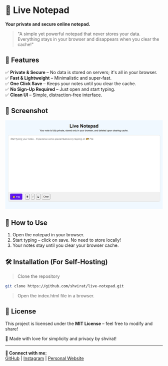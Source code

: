 # 📝 Live Notepad

**Your private and secure online notepad.**

> "A simple yet powerful notepad that never stores your data. Everything stays in your browser and disappears when you clear the cache!"

## 🚀 Features

✅ **Private & Secure** – No data is stored on servers; it's all in your browser.  
✅ **Fast & Lightweight** – Minimalistic and super-fast.  
✅ **One Click Save** – Keeps your notes until you clear the cache.  
✅ **No Sign-Up Required** – Just open and start typing.  
✅ **Clean UI** – Simple, distraction-free interface.  

## 🎨 Screenshot
![Live Notepad Preview](https://raw.githubusercontent.com/shvirat/live-notepad/refs/heads/main/images/Screenshot.png)

## 🔧 How to Use
1. Open the notepad in your browser.
2. Start typing – click on save. No need to store locally!
3. Your notes stay until you clear your browser cache.

## 🛠️ Installation (For Self-Hosting)
> Clone the repository
```bash
git clone https://github.com/shvirat/live-notepad.git
```
> Open the index.html file in a browser.
   
## 📜 License
This project is licensed under the **MIT License** – feel free to modify and share!  

💙 Made with love for simplicity and privacy by shvirat!

---

**🔗 Connect with me:**  
[GitHub](https://github.com/shvirat) | [Instagram](https://instagram.com/ahamvirat) | [Personal Website](https://genpixel.great-site.net)
